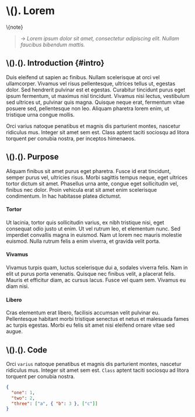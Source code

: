 # \\(). Lorem

\\{note}

> → _Lorem ipsum dolor sit amet, consectetur adipiscing elit. Nullam faucibus bibendum mattis._

## \\().(). Introduction {#intro}

Duis eleifend ut sapien ac finibus. Nullam scelerisque at orci vel ullamcorper. Vivamus vel risus pellentesque, ultrices tellus ut, egestas dolor. Sed hendrerit pulvinar est et egestas. Curabitur tincidunt purus eget ipsum fermentum, ut maximus nisl tincidunt. Vivamus nisi lectus, vestibulum sed ultrices ut, pulvinar quis magna. Quisque neque erat, fermentum vitae posuere sed, pellentesque non leo. Aliquam pharetra lorem enim, ut tristique urna congue mollis.

Orci varius natoque penatibus et magnis dis parturient montes, nascetur ridiculus mus. Integer sit amet sem est. Class aptent taciti sociosqu ad litora torquent per conubia nostra, per inceptos himenaeos.

## \\().(). Purpose

Aliquam finibus sit amet purus eget pharetra. Fusce id erat tincidunt, semper purus vel, ultricies risus. Morbi sagittis tempus neque, eget ultrices tortor dictum sit amet. Phasellus urna ante, congue eget sollicitudin vel, finibus nec dolor. Proin vehicula erat sit amet enim scelerisque condimentum. In hac habitasse platea dictumst.

#### Tortor

Ut lacinia, tortor quis sollicitudin varius, ex nibh tristique nisi, eget consequat odio justo ut enim. Ut vel rutrum leo, et elementum nunc. Sed imperdiet convallis magna in euismod. Nam ut lorem nec mauris molestie euismod. Nulla rutrum felis a enim viverra, et gravida velit porta.

#### Vivamus

Vivamus turpis quam, luctus scelerisque dui a, sodales viverra felis. Nam in elit ut purus porta venenatis. Quisque nec finibus velit, a placerat felis. Mauris et efficitur diam, ac cursus lacus. Fusce vel quam sem. Vivamus eu diam nisi.

#### Libero

Cras elementum erat libero, facilisis accumsan velit pulvinar eu. Pellentesque habitant morbi tristique senectus et netus et malesuada fames ac turpis egestas. Morbi eu felis sit amet nisi eleifend ornare vitae sed augue.

## \\().(). Code

Orci `varius` natoque penatibus et magnis dis parturient montes, nascetur ridiculus mus. Integer sit amet sem est. `Class` aptent taciti sociosqu ad litora torquent per conubia nostra.

```json
{
  "one": 1,
  "two": 2,
  "three": ["a", { "b": 3 }, ["c"]]
}
```
